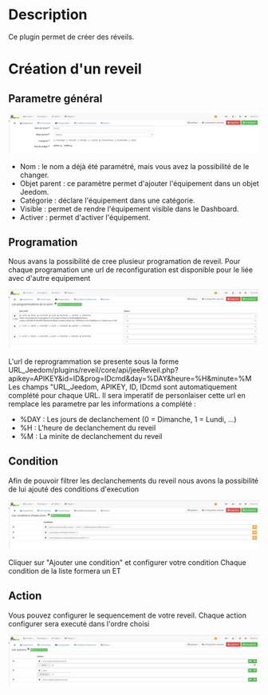 Description
==========
Ce plugin permet de créer des réveils.

Création d'un reveil
==========	

Parametre général
---

![introduction01](../images/ConfigurationGeneral.jpg)	

* Nom  : le nom a déjà été paramétré, mais vous avez la possibilité de le changer.		
* Objet parent : ce paramètre permet d'ajouter l'équipement dans un objet Jeedom.		
* Catégorie : déclare l'équipement dans une catégorie.		
* Visible : permet de rendre l'équipement visible dans le Dashboard.		
* Activer : permet d'activer l'équipement.		

Programation
---
Nous avans la possibilité de cree plusieur programation de reveil.
Pour chaque programation une url de reconfiguration est disponible pour le liée avec d'autre equipement

![introduction01](../images/ConfigurationProgramation.jpg)	

L'url de reprogrammation se presente sous la forme
URL_Jeedom/plugins/reveil/core/api/jeeReveil.php?apikey=APIKEY&id=ID&prog=IDcmd&day=%DAY&heure=%H&minute=%M
Les champs "URL_Jeedom, APIKEY, ID, IDcmd sont automatiquement complété pour chaque URL.
Il sera imperatif de personlaiser cette url en remplace les parametre par les informations a complété :

- %DAY : Les jours de declanchement (0 = Dimanche, 1 = Lundi, ...)
- %H : L'heure de declanchement du reveil
- %M : La minite de declanchement du reveil

Condition
---
Afin de pouvoir filtrer les declanchements du reveil nous avons la possibilité de lui ajouté des conditions d'execution

![introduction01](../images/ConfigurationCondition.jpg)

Cliquer sur "Ajouter une condition" et configurer votre condition
Chaque condition de la liste formera un ET

Action
---
Vous pouvez configurer le sequencement de votre reveil.
Chaque action configurer sera executé dans l'ordre choisi

![introduction01](../images/ConfigurationAction.jpg)
